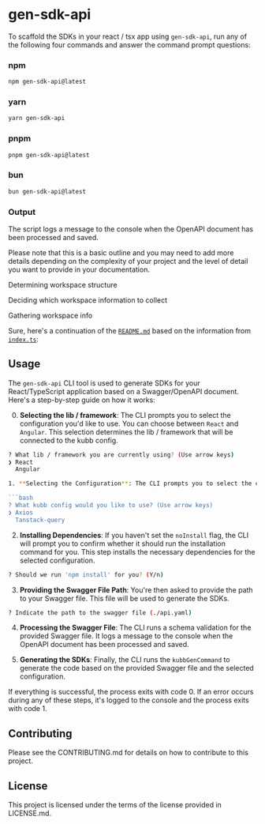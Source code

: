 # gen-sdk-api

To scaffold the SDKs in your react / tsx  app using `gen-sdk-api`, run any of the following four commands and answer the command prompt questions:

### npm

```bash
npm gen-sdk-api@latest
```

### yarn

```bash
yarn gen-sdk-api
```

### pnpm

```bash
pnpm gen-sdk-api@latest
```

### bun

```bash
bun gen-sdk-api@latest
``` 

### Output

The script logs a message to the console when the OpenAPI document has been processed and saved.

Please note that this is a basic outline and you may need to add more details depending on the complexity of your project and the level of detail you want to provide in your documentation.

Determining workspace structure

Deciding which workspace information to collect

Gathering workspace info

Sure, here's a continuation of the [`README.md`](command:_github.copilot.openRelativePath?%5B%22README.md%22%5D "README.md") based on the information from [`index.ts`](command:_github.copilot.openRelativePath?%5B%22index.ts%22%5D "index.ts"):

## Usage

The `gen-sdk-api` CLI tool is used to generate SDKs for your React/TypeScript application based on a Swagger/OpenAPI document. Here's a step-by-step guide on how it works:


0. **Selecting the lib / framework**: The CLI prompts you to select the configuration you'd like to use. You can choose between `React` and `Angular`. This selection determines the lib / framework that will be connected to the kubb config.

```bash
? What lib / framework you are currently using? (Use arrow keys)
❯ React
  Angular

1. **Selecting the Configuration**: The CLI prompts you to select the configuration you'd like to use. You can choose between `Axios` and `Tanstack-query`. This selection determines the packages that will be installed and the files and folders that will be imported.

```bash
? What kubb config would you like to use? (Use arrow keys)
❯ Axios
  Tanstack-query
```

2. **Installing Dependencies**: If you haven't set the `noInstall` flag, the CLI will prompt you to confirm whether it should run the installation command for you. This step installs the necessary dependencies for the selected configuration.

```bash
? Should we run 'npm install' for you? (Y/n)
```

3. **Providing the Swagger File Path**: You're then asked to provide the path to your Swagger file. This file will be used to generate the SDKs.

```bash
? Indicate the path to the swagger file (./api.yaml)
```

4. **Processing the Swagger File**: The CLI runs a schema validation for the provided Swagger file. It logs a message to the console when the OpenAPI document has been processed and saved.

5. **Generating the SDKs**: Finally, the CLI runs the `kubbGenCommand` to generate the code based on the provided Swagger file and the selected configuration.

If everything is successful, the process exits with code 0. If an error occurs during any of these steps, it's logged to the console and the process exits with code 1.



## Contributing
Please see the CONTRIBUTING.md for details on how to contribute to this project.

## License
This project is licensed under the terms of the license provided in LICENSE.md.

